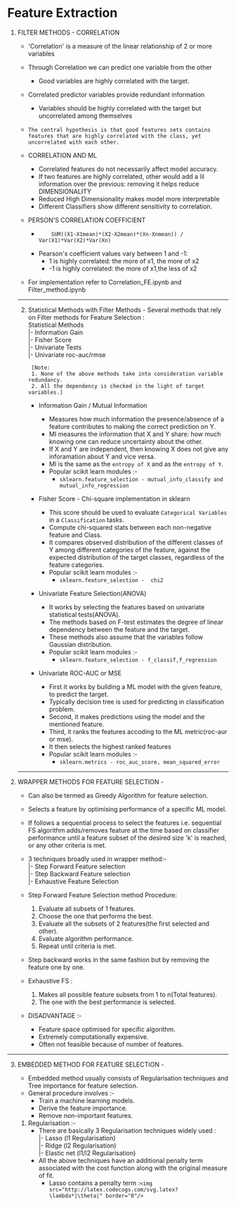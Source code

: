 # Feature Extraction

1. FILTER METHODS - CORRELATION
	* 'Correlation' is a measure of the linear relationship of 2 or more variables
	* Through Correlation we can predict one variable from the other
		* Good variables are highly correlated with the target.
	* Correlated predictor variables provide redundant information
		* Variables should be highly correlated with the target but uncorrelated among themselves
	* `The central hypothesis is that good features sets contains features that are highly correlated with the class, yet uncorrelated with each other.`

	* CORRELATION AND ML
		* Correlated features do not necessarily affect model accuracy.
		* If two features are highly correlated, other would add a lil information over the previous: removing it helps reduce DIMENSIONALITY
		* Reduced High Dimensionality makes model more interpretable
		* Different Classifiers show different sensitivity to correlation.

	* PERSON'S CORRELATION COEFFICIENT
	 	* ```
       	      SUM((X1-X1mean)*(X2-X2mean)*(Xn-Xnmean)) / Var(X1)*Var(X2)*Var(Xn)
       		```
		* Pearson's coefficient values vary between 1 and -1:
			* 1 is highly correlated: the more of x1, the more of x2
			* -1 is highly correlated: the more of x1,the less of x2

	* For implementation refer to Correlation_FE.ipynb and Filter_method.ipynb

	---
	2. Statistical Methods with Filter Methods -
		Several methods that rely on Filter methods for Feature Selection :
	<br>	Statistical Methods
	<br>	|- Information Gain
	<br>	|- Fisher Score
	<br>	|- Univariate Tests
	<br>	|- Univariate roc-auc/rmse

			[Note:
			1. None of the above methods take into consideration variable redundancy.
			2. All the dependency is checked in the light of target variables.]

		* Information Gain / Mutual Information
			* Measures how much information the presence/absence of a feature contributes to making the correct prediction on Y.
			* MI measures the information that X and Y share: how much knowing one can reduce uncertainty about the other.
			* If X and Y are independent, then knowing X does not give any inforamation about Y and vice versa.
			* MI is the same as the ```entropy of X``` and as the ```entropy of Y```.
			* Popular scikit learn modules :-
				* ```sklearn.feature_selection - mutual_info_classify and mutual_info_regression```

		* Fisher Score - Chi-square implementation in sklearn
			* This score should be used to evaluate `Categorical Variables` in a `Classification` tasks.
			* Compute chi-squared stats between each non-negative feature and Class.
			* It compares observed distribution of the different classes of Y among different categories of the feature, against the expected distribution of the target classes, regardless of the feature categories.
			* Popular scikit learn modules :-
				* `sklearn.feature_selection -  chi2`

		* Univariate Feature Selection(ANOVA)
			* It works by selecting the features based on univariate statistical tests(ANOVA).
			* The methods based on F-test estimates the degree of linear dependency between the feature and the target.
			* These methods also assume that the variables follow Gaussian distribution.
			* Popular scikit learn modules :-
				* `sklearn.feature_selection - f_classif,f_regression`

		* Univariate ROC-AUC or MSE
			* First it works by building a ML model with the given feature, to predict the target.
			* Typically decision tree is used for predicting in classification problem.
			* Second, it makes predictions using the model and the mentioned feature.
			* Third, it ranks the features accoding to the ML metric(roc-aur or mse).
			* It then selects the highest ranked features
			* Popular scikit learn modules :-
				* `sklearn.metrics - roc_auc_score, mean_squared_error`

	---

2. WRAPPER METHODS FOR FEATURE SELECTION -
	* Can also be termed as Greedy Algorithm for feature selection.
	* Selects a feature by optimising performance of a specific ML model.
	* If follows a sequential process to select the features i.e. sequential FS algorithm adds/removes feature at the time based on classifier performance
		until a feature subset of the desired size 'k' is reached, or any other criteria is met.
	* 3 techniques broadly used in wrapper method:-
<br> |- Step Forward Feature selection
<br> |- Step Backward Feature selection
<br> |- Exhaustive Feature Selection

	* Step Forward Feature Selection method Procedure:
		1. Evaluate all subsets of 1 features.
		2. Choose the one that performs the best.
		3. Evaluate all the subsets of 2 features(the first selected and other).
		4. Evaluate algorithm performance.
		5. Repeat until criteria is met.

	* Step backward works in the same fashion but by removing the feature one by one.
	* Exhaustive FS :
		1. Makes all possible feature subsets from 1 to n(Total features).
		2. The one with the best performance is selected.

	* DISADVANTAGE :-
		* Feature space optimised for specific algorithm.
		* Extremely computationally expensive.
		* Often not feasible because of number of features.


  ---

3. EMBEDDED METHOD FOR FEATURE SELECTION -
	* Embedded method usually consists of Regularisation techniques and Tree importance for feature selection.
	* General procedure involves :-
		* Train a machine learning models.
		* Derive the feature importance.
		* Remove non-important features.

	1. Regularisation :-
		* There are basically 3 Regularisation techniques widely used :
	<br>|- Lasso (l1 Regularisation)
	<br>|- Ridge (l2 Regularisation)
	<br>|- Elastic net (l1/l2 Regularisation)
		* All the above techniques have an additional penalty term associated with the cost function along with the original measure of fit.
			* Lasso contains a penalty term :` <img src="http://latex.codecogs.com/svg.latex?\lambda*|\theta|" border="0"/> `
